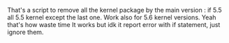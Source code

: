 That's a script to remove all the kernel package by the main version : if 5.5 all 5.5 kernel except the last one.
Work also for 5.6 kernel versions.
Yeah that's how waste time
It works but idk it report error with if statement, just ignore them.
